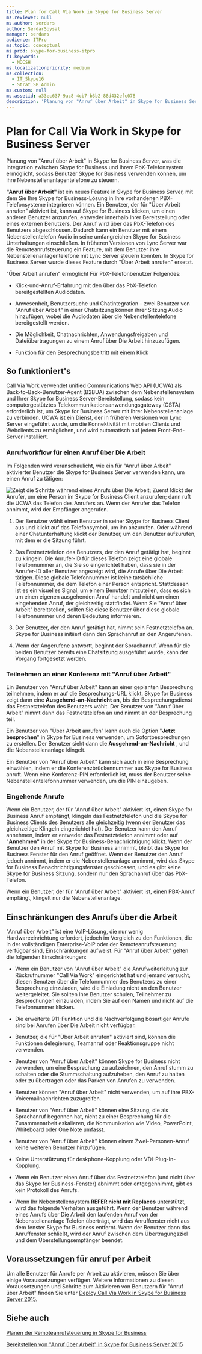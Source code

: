 ```yaml
---
title: Plan for Call Via Work in Skype for Business Server
ms.reviewer: null
ms.author: serdars
author: SerdarSoysal
manager: serdars
audience: ITPro
ms.topic: conceptual
ms.prod: skype-for-business-itpro
f1.keywords:
  - NOCSH
ms.localizationpriority: medium
ms.collection:
  - IT_Skype16
  - Strat_SB_Admin
ms.custom: null
ms.assetid: a33ec637-9ac8-4cb7-b3b2-88d432efc078
description: 'Planung von "Anruf über Arbeit" in Skype for Business Server, was die Integration zwischen Skype for Business und Ihrem PbX-Telefonsystem ermöglicht, sodass Benutzer Skype for Business verwenden können, um ihre Nebenstellenanlagentelefone zu steuern.'
---
```


# <a name="plan-for-call-via-work-in-skype-for-business-server"></a>Plan for Call Via Work in Skype for Business Server
 
Planung von "Anruf über Arbeit" in Skype for Business Server, was die Integration zwischen Skype for Business und Ihrem PbX-Telefonsystem ermöglicht, sodass Benutzer Skype for Business verwenden können, um ihre Nebenstellenanlagentelefone zu steuern.
  
 **"Anruf über Arbeit"** ist ein neues Feature in Skype for Business Server, mit dem Sie Ihre Skype for Business-Lösung in Ihre vorhandenen PBX-Telefonsysteme integrieren können. Ein Benutzer, der für "Über Arbeit anrufen" aktiviert ist, kann auf Skype for Business klicken, um einen anderen Benutzer anzurufen, entweder innerhalb Ihrer Bereitstellung oder eines externen Benutzers. Der Anruf wird über das PbX-Telefon des Benutzers abgeschlossen. Dadurch kann ein Benutzer mit einem Nebenstellentelefon Audio in seine umfangreichen Skype for Business Unterhaltungen einschließen. In früheren Versionen von Lync Server war die Remoteanrufsteuerung ein Feature, mit dem Benutzer ihre Nebenstellenanlagentelefone mit Lync Server steuern konnten. In Skype for Business Server wurde dieses Feature durch "Über Arbeit anrufen" ersetzt.
  
"Über Arbeit anrufen" ermöglicht Für PbX-Telefonbenutzer Folgendes:
  
- Klick-und-Anruf-Erfahrung mit den über das PbX-Telefon bereitgestellten Audiodaten.
    
- Anwesenheit, Benutzersuche und Chatintegration – zwei Benutzer von "Anruf über Arbeit" in einer Chatsitzung können ihrer Sitzung Audio hinzufügen, wobei die Audiodaten über die Nebenstellentelefone bereitgestellt werden.
    
- Die Möglichkeit, Chatnachrichten, Anwendungsfreigaben und Dateiübertragungen zu einem Anruf über Die Arbeit hinzuzufügen.
    
- Funktion für den Besprechungsbeitritt mit einem Klick
    
## <a name="how-it-works"></a>So funktioniert's

Call Via Work verwendet unified Communications Web API (UCWA) als Back-to-Back-Benutzer-Agent (B2BUA) zwischen dem Nebenstellensystem und Ihrer Skype for Business Server-Bereitstellung, sodass kein computergestütztes Telekommunikationsanwendungsgateway (CSTA) erforderlich ist, um Skype for Business Server mit Ihrer Nebenstellenanlage zu verbinden. UCWA ist ein Dienst, der in früheren Versionen von Lync Server eingeführt wurde, um die Konnektivität mit mobilen Clients und Webclients zu ermöglichen, und wird automatisch auf jedem Front-End-Server installiert.
  
### <a name="call-workflow-for-a-call-via-work-call"></a>Anrufworkflow für einen Anruf über Die Arbeit

Im Folgenden wird veranschaulicht, wie ein für "Anruf über Arbeit" aktivierter Benutzer die Skype for Business Server verwenden kann, um einen Anruf zu tätigen:
  
![Zeigt die Schritte während eines Anrufs über Die Arbeit; Zuerst klickt der Anrufer, um eine Person im Skype for Business Client anzurufen; dann ruft die UCWA das Telefon des Anrufers an. Wenn der Anrufer das Telefon annimmt, wird der Empfänger angerufen.](../../media/050e88ed-e18e-40c0-84d5-b17fe40c305a.jpg)
  
1. Der Benutzer wählt einen Benutzer in seiner Skype for Business Client aus und klickt auf das Telefonsymbol, um ihn anzurufen. Oder während einer Chatunterhaltung klickt der Benutzer, um den Benutzer aufzurufen, mit dem er die Sitzung führt.
    
2. Das Festnetztelefon des Benutzers, der den Anruf getätigt hat, beginnt zu klingeln. Die Anrufer-ID für dieses Telefon zeigt eine globale Telefonnummer an, die Sie so eingerichtet haben, dass sie in der Anrufer-ID aller Benutzer angezeigt wird, die Anrufe über Die Arbeit tätigen. Diese globale Telefonnummer ist keine tatsächliche Telefonnummer, die dem Telefon einer Person entspricht. Stattdessen ist es ein visuelles Signal, um einem Benutzer mitzuteilen, dass es sich um einen eigenen ausgehenden Anruf handelt und nicht um einen eingehenden Anruf, der gleichzeitig stattfindet. Wenn Sie "Anruf über Arbeit" bereitstellen, sollten Sie diese Benutzer über diese globale Telefonnummer und deren Bedeutung informieren.
    
3. Der Benutzer, der den Anruf getätigt hat, nimmt sein Festnetztelefon an. Skype for Business initiiert dann den Sprachanruf an den Angerufenen. 
    
4. Wenn der Angerufene antwortt, beginnt der Sprachanruf. Wenn für die beiden Benutzer bereits eine Chatsitzung ausgeführt wurde, kann der Vorgang fortgesetzt werden.
    
### <a name="joining-a-conference-with-call-via-work"></a>Teilnehmen an einer Konferenz mit "Anruf über Arbeit"

Ein Benutzer von "Anruf über Arbeit" kann an einer geplanten Besprechung teilnehmen, indem er auf die Besprechungs-URL klickt. Skype for Business zeigt dann eine **Ausgehend-an-Nachricht an,** bis der Besprechungsdienst das Festnetztelefon des Benutzers wählt. Der Benutzer von "Anruf über Arbeit" nimmt dann das Festnetztelefon an und nimmt an der Besprechung teil.
  
Ein Benutzer von "Über Arbeit anrufen" kann auch die Option "**Jetzt besprechen**" in Skype for Business verwenden, um Sofortbesprechungen zu erstellen. Der Benutzer sieht dann die **Ausgehend-an-Nachricht** , und die Nebenstellenanlage klingelt.
  
Ein Benutzer von "Anruf über Arbeit" kann sich auch in eine Besprechung einwählen, indem er die Konferenzbrückennummer aus Skype for Business anruft. Wenn eine Konferenz-PIN erforderlich ist, muss der Benutzer seine Nebenstellentelefonnummer verwenden, um die PIN einzugeben.
  
### <a name="incoming-calls"></a>Eingehende Anrufe

Wenn ein Benutzer, der für "Anruf über Arbeit" aktiviert ist, einen Skype for Business Anruf empfängt, klingeln das Festnetztelefon und die Skype for Business Clients des Benutzers alle gleichzeitig (wenn der Benutzer das gleichzeitige Klingeln eingerichtet hat). Der Benutzer kann den Anruf annehmen, indem er entweder das Festnetztelefon annimmt oder auf "**Annehmen"** in der Skype for Business-Benachrichtigung klickt. Wenn der Benutzer den Anruf mit Skype for Business annimmt, bleibt das Skype for Business Fenster für den Anruf geöffnet. Wenn der Benutzer den Anruf jedoch annimmt, indem er die Nebenstellenanlage annimmt, wird das Skype for Business Benachrichtigungsfenster geschlossen, und es gibt keine Skype for Business Sitzung, sondern nur den Sprachanruf über das PbX-Telefon.
  
Wenn ein Benutzer, der für "Anruf über Arbeit" aktiviert ist, einen PBX-Anruf empfängt, klingelt nur die Nebenstellenanlage.
  
## <a name="limitations-of-call-via-work"></a>Einschränkungen des Anrufs über die Arbeit

"Anruf über Arbeit" ist eine VoIP-Lösung, die nur wenig Hardwareeinrichtung erfordert, jedoch im Vergleich zu den Funktionen, die in der vollständigen Enterprise-VoIP oder der Remoteanrufsteuerung verfügbar sind, Einschränkungen aufweist. Für "Anruf über Arbeit" gelten die folgenden Einschränkungen:
  
- Wenn ein Benutzer von "Anruf über Arbeit" die Anrufweiterleitung zur Rückrufnummer "Call Via Work" eingerichtet hat und jemand versucht, diesen Benutzer über die Telefonnummer des Benutzers zu einer Besprechung einzuladen, wird die Einladung nicht an den Benutzer weitergeleitet. Sie sollten Ihre Benutzer schulen, Teilnehmer zu Besprechungen einzuladen, indem Sie auf den Namen und nicht auf die Telefonnummer klicken. 
    
- Die erweiterte 911-Funktion und die Nachverfolgung bösartiger Anrufe sind bei Anrufen über Die Arbeit nicht verfügbar.
    
- Benutzer, die für "Über Arbeit anrufen" aktiviert sind, können die Funktionen delegierung, Teamanruf oder Reaktionsgruppe nicht verwenden.
    
- Benutzer von "Anruf über Arbeit" können Skype for Business nicht verwenden, um eine Besprechung zu aufzeichnen, den Anruf stumm zu schalten oder die Stummschaltung aufzuheben, den Anruf zu halten oder zu übertragen oder das Parken von Anrufen zu verwenden.
    
- Benutzer können "Anruf über Arbeit" nicht verwenden, um auf ihre PBX-Voicemailnachrichten zuzugreifen.
    
- Benutzer von "Anruf über Arbeit" können eine Sitzung, die als Sprachanruf begonnen hat, nicht zu einer Besprechung für die Zusammenarbeit eskalieren, die Kommunikation wie Video, PowerPoint, Whiteboard oder One Note umfasst.
    
- Benutzer von "Anruf über Arbeit" können einem Zwei-Personen-Anruf keine weiteren Benutzer hinzufügen.
    
- Keine Unterstützung für deskphone-Kopplung oder VDI-Plug-In-Kopplung.
    
- Wenn ein Benutzer einen Anruf über das Festnetztelefon (und nicht über das Skype for Business-Fenster) abnimmt oder entgegennimmt, gibt es kein Protokoll des Anrufs.
    
- Wenn Ihr Nebenstellensystem **REFER nicht mit Replaces** unterstützt, wird das folgende Verhalten ausgeführt. Wenn der Benutzer während eines Anrufs über Die Arbeit den laufenden Anruf von der Nebenstellenanlage Telefon überträgt, wird das Anruffenster nicht aus dem fenster Skype for Business entfernt. Wenn der Benutzer dann das Anruffenster schließt, wird der Anruf zwischen dem Übertragungsziel und dem Überstellungsempfänger beendet. 
    
## <a name="prerequisites-for-call-via-work"></a>Voraussetzungen für anruf per Arbeit

Um alle Benutzer für Anrufe per Arbeit zu aktivieren, müssen Sie über einige Voraussetzungen verfügen. Weitere Informationen zu diesen Voraussetzungen und Schritte zum Aktivieren von Benutzern für "Anruf über Arbeit" finden Sie unter [Deploy Call Via Work in Skype for Business Server 2015](../../deploy/deploy-call-via-work.md). 
  
## <a name="see-also"></a>Siehe auch

[Planen der Remoteanrufsteuerung in Skype for Business](remote-call-control.md)
  
[Bereitstellen von "Anruf über Arbeit" in Skype for Business Server 2015](../../deploy/deploy-call-via-work.md)

